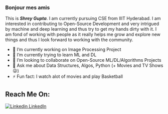 ### Bonjour mes amis
This is ***Shrey Gupta***. I am currently pursuing CSE from IIIT Hyderabad. I am interested in contributing to Open-Source Development and very intrigued by machine and deep learning and thus try to get my hands dirty with it. I am fond of working with people as it really helps me grow and explore new things and thus I look forward to working with the community.

- 🔭 I’m currently working on Image Processing Project
- 🌱 I’m currently trying to learn ML and DL 
- 👯 I’m looking to collaborate on Open-Source ML/DL/Algorithms Projects
- 💬 Ask me about Data Structures, Algos, Python (+ Movies and TV Shows :stuck_out_tongue_winking_eye:)
- ⚡ Fun fact: I watch alot of movies and play Basketball

## Reach Me On:
[![Linkedin](https://i.stack.imgur.com/gVE0j.png) LinkedIn](https://www.linkedin.com/in/shrey-gupta-18273518a/) 
